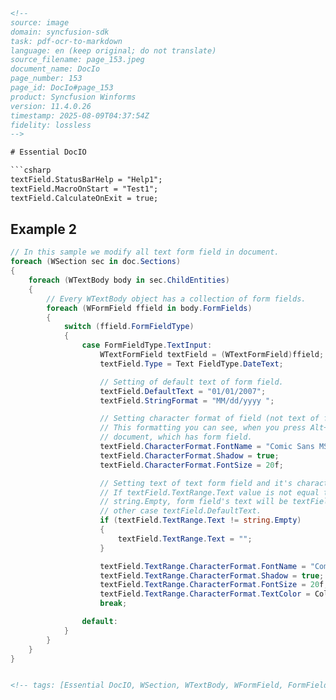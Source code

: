 ```html
<!-- 
source: image
domain: syncfusion-sdk
task: pdf-ocr-to-markdown
language: en (keep original; do not translate)
source_filename: page_153.jpeg
document_name: DocIo
page_number: 153
page_id: DocIo#page_153
product: Syncfusion Winforms
version: 11.4.0.26
timestamp: 2025-08-09T04:37:54Z
fidelity: lossless
-->

# Essential DocIO

```csharp
textField.StatusBarHelp = "Help1";
textField.MacroOnStart = "Test1";
textField.CalculateOnExit = true;
```

## Example 2

```csharp
// In this sample we modify all text form field in document.
foreach (WSection sec in doc.Sections)
{
    foreach (WTextBody body in sec.ChildEntities)
    {
        // Every WTextBody object has a collection of form fields.
        foreach (WFormField ffield in body.FormFields)
        {
            switch (ffield.FormFieldType)
            {
                case FormFieldType.TextInput:
                    WTextFormField textField = (WTextFormField)ffield;
                    textField.Type = Text FieldType.DateText;

                    // Setting of default text of form field.
                    textField.DefaultText = "01/01/2007";
                    textField.StringFormat = "MM/dd/yyyy ";

                    // Setting character format of field (not text of form field).
                    // This formatting you can see, when you press Alt+F9 on
                    // document, which has form field.
                    textField.CharacterFormat.FontName = "Comic Sans MS";
                    textField.CharacterFormat.Shadow = true;
                    textField.CharacterFormat.FontSize = 20f;

                    // Setting text of text form field and it's character format.
                    // If textField.TextRange.Text value is not equal to
                    // string.Empty, form field's text will be textField.TextRange.Text, in
                    // other case textField.DefaultText.
                    if (textField.TextRange.Text != string.Empty)
                    {
                        textField.TextRange.Text = "";
                    }

                    textField.TextRange.CharacterFormat.FontName = "Comic Sans MS";
                    textField.TextRange.CharacterFormat.Shadow = true;
                    textField.TextRange.CharacterFormat.FontSize = 20f;
                    textField.TextRange.CharacterFormat.TextColor = Color.Blue;
                    break;

                default:
            }
        }
    }
}
```
```html

<!-- tags: [Essential DocIO, WSection, WTextBody, WFormField, FormFieldType, WTextFormField, DateText, DefaultText, StringFormat, CharacterFormat, FontName, Shadow, FontSize, TextRange, TextColor] keywords: [text form field, document sections, child entities, form fields, field format, default text, character format, font properties, text field text, text formatting, date field, DocIO, Syncfusion Winforms] -->
```